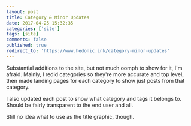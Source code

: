 ```yaml
---
layout: post
title: Category & Minor Updates
date: 2017-04-25 15:32:35
categories: ['site']
tags: [site]
comments: false
published: true
redirect_to: 'https://www.hedonic.ink/category-minor-updates'
---
```


Substantial additions to the site, but not much oomph to show for it, I'm afraid. Mainly, I redid categories so they're more accurate and top level, then made landing pages for each category to show just posts from that category.

I also updated each post to show what category and tags it belongs to. Should be fairly transparent to the end user and all.

Still no idea what to use as the title graphic, though.
